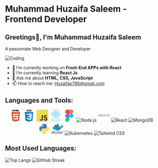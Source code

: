 # Muhammad Huzaifa Saleem - Frontend Developer

## Greetings👋, I'm Muhammad Huzaifa Saleem
A passionate Web Designer and Developer

![Coding](https://gifdb.com/images/high/coding-animated-laptop-flow-stream-ja04010rm5o68zfk.gif)



- 🔭 I’m currently working on **Front-End APPs with React**
- 🌱 I’m currently learning **React Js**
- 💬 Ask me about **HTML, CSS, JavaScript**
- 📫 How to reach me: [Huzaifas790@gmail.com](mailto:Huzaifas790@gmail.com)


## Languages and Tools:
<p align="center">
    <img src="https://raw.githubusercontent.com/devicons/devicon/master/icons/html5/html5-original-wordmark.svg" alt="HTML5" width="40" height="40">
    <img src="https://raw.githubusercontent.com/devicons/devicon/master/icons/css3/css3-original-wordmark.svg" alt="CSS3" width="40" height="40">
    <img src="https://raw.githubusercontent.com/devicons/devicon/master/icons/javascript/javascript-original.svg" alt="JavaScript" width="40" height="40">
    <img src="https://raw.githubusercontent.com/devicons/devicon/master/icons/react/react-original-wordmark.svg" alt="React" width="40" height="40">
    <img src="https://raw.githubusercontent.com/devicons/devicon/master/icons/figma/figma-original.svg" alt="Figma" width="40" height="40">
    <img src="https://www.vectorlogo.zone/logos/nodejs/nodejs-icon.svg" alt="Node.js" width="40" height="40">
    <img src="https://raw.githubusercontent.com/devicons/devicon/master/icons/express/express-original-wordmark.svg" alt="Express" width="40" height="40">
    <img src="https://www.vectorlogo.zone/logos/reactjs/reactjs-icon.svg" alt="React" width="40" height="40">
    <img src="https://www.vectorlogo.zone/logos/mongodb/mongodb-icon.svg" alt="MongoDB" width="40" height="40">
    <img src="https://raw.githubusercontent.com/devicons/devicon/master/icons/python/python-original.svg" alt="Python" width="40" height="40">
    <img src="https://raw.githubusercontent.com/devicons/devicon/master/icons/docker/docker-original-wordmark.svg" alt="Docker" width="40" height="40">
    <img src="https://www.vectorlogo.zone/logos/kubernetes/kubernetes-icon.svg" alt="Kubernetes" width="40" height="40">
    <img src="https://www.vectorlogo.zone/logos/tailwindcss/tailwindcss-icon.svg" alt="Tailwind CSS" width="40" height="40">
</p>


## Most Used Languages:
![Top Langs](https://github-readme-stats.vercel.app/api/top-langs/?username=huzaifa031&layout=compact)
![GitHub Streak](https://github-readme-streak-stats.herokuapp.com/?user=huzaifa031)


